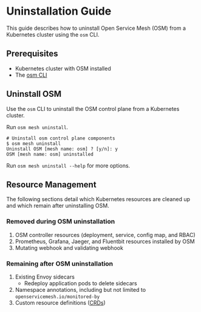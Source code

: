 # Uninstallation Guide

This guide describes how to uninstall Open Service Mesh (OSM) from a Kubernetes cluster using the `osm` CLI.

## Prerequisites
- Kubernetes cluster with OSM installed
- The [osm CLI](installation_guide.md#Set-up-the-OSM-CLI)

## Uninstall OSM
Use the `osm` CLI to uninstall the OSM control plane from a Kubernetes cluster.

Run `osm mesh uninstall`. 
```console
# Uninstall osm control plane components
$ osm mesh uninstall
Uninstall OSM [mesh name: osm] ? [y/n]: y
OSM [mesh name: osm] uninstalled
```

Run `osm mesh uninstall --help` for more options.

## Resource Management
The following sections detail which Kubernetes resources are cleaned up and which remain after uninstalling OSM.
### Removed during OSM uninstallation
1. OSM controller resources (deployment, service, config map, and RBAC)
1. Prometheus, Grafana, Jaeger, and Fluentbit resources installed by OSM
1. Mutating webhook and validating webhook

### Remaining after OSM uninstallation
1. Existing Envoy sidecars
    - Redeploy application pods to delete sidecars
1. Namespace annotations, including but not limited to `openservicemesh.io/monitored-by`
1. Custom resource definitions ([CRDs](https://github.com/openservicemesh/osm/tree/main/charts/osm/crds))